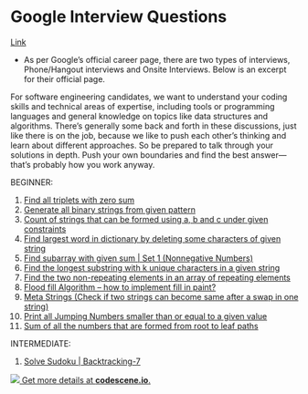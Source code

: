 # Google Interview Questions

[Link](https://www.geeksforgeeks.org/google-interview-questions/)

- As per Google’s official career page, there are two types of interviews, Phone/Hangout interviews and Onsite Interviews. Below is an excerpt for their official page.

For software engineering candidates, we want to understand your coding skills and technical areas of expertise, including tools or programming languages and general knowledge on topics like data structures and algorithms. There’s generally some back and forth in these discussions, just like there is on the job, because we like to push each other’s thinking and learn about different approaches. So be prepared to talk through your solutions in depth. Push your own boundaries and find the best answer—that’s probably how you work anyway.

BEGINNER:

1. [Find all triplets with zero sum](./Beginner/Q1/q1.md)
2. [Generate all binary strings from given pattern](./Beginner/Q2/q2.md)
3. [Count of strings that can be formed using a, b and c under given constraints](./Beginner/Q3/q3.md)
4. [Find largest word in dictionary by deleting some characters of given string](./Beginner/Q4/q4.md)
5. [Find subarray with given sum | Set 1 (Nonnegative Numbers)](./Beginner/Q5/q5.md)
6. [Find the longest substring with k unique characters in a given string](./Beginner/Q6/q6.md)
7. [Find the two non-repeating elements in an array of repeating elements](./Beginner/Q7/q7.md)
8. [Flood fill Algorithm – how to implement fill in paint?](./Beginner/Q8/q8.md)
9. [Meta Strings (Check if two strings can become same after a swap in one string)](./Beginner/Q9/q9.md)
10. [Print all Jumping Numbers smaller than or equal to a given value](./Beginner/Q10/q10.md)
11. [Sum of all the numbers that are formed from root to leaf paths](./Beginner/Q11/q11.md)

INTERMEDIATE:

1. [Solve Sudoku | Backtracking-7](./Intermediate/Q1/q1.md)




[![](https://codescene.io/projects/6486/status.svg) Get more details at **codescene.io**.](https://codescene.io/projects/6486/jobs/latest-successful/results)